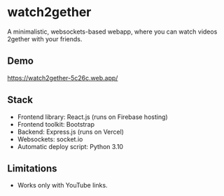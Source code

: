 # watch2gether

A minimalistic, websockets-based webapp, where you can watch videos 2gether with your friends.

## Demo

https://watch2gether-5c26c.web.app/

## Stack

* Frontend library: React.js (runs on Firebase hosting)
* Frontend toolkit: Bootstrap
* Backend: Express.js (runs on Vercel)
* Websockets: socket.io
* Automatic deploy script: Python 3.10


## Limitations

* Works only with YouTube links.
